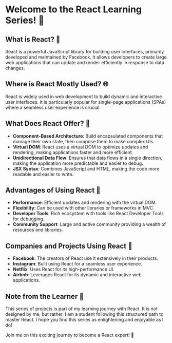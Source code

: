 # Welcome to the React Learning Series! 🎉

## What is React? 🤔

React is a powerful JavaScript library for building user interfaces, primarily developed and maintained by Facebook. It allows developers to create large web applications that can update and render efficiently in response to data changes.

## Where is React Mostly Used? 🌐

React is widely used in web development to build dynamic and interactive user interfaces. It is particularly popular for single-page applications (SPAs) where a seamless user experience is crucial.

## What Does React Offer? 🚀

- **Component-Based Architecture**: Build encapsulated components that manage their own state, then compose them to make complex UIs.
- **Virtual DOM**: React uses a virtual DOM to optimize updates and rendering, making applications faster and more efficient.
- **Unidirectional Data Flow**: Ensures that data flows in a single direction, making the application more predictable and easier to debug.
- **JSX Syntax**: Combines JavaScript and HTML, making the code more readable and easier to write.

## Advantages of Using React 🌟

- **Performance**: Efficient updates and rendering with the virtual DOM.
- **Flexibility**: Can be used with other libraries or frameworks in MVC.
- **Developer Tools**: Rich ecosystem with tools like React Developer Tools for debugging.
- **Community Support**: Large and active community providing a wealth of resources and libraries.

## Companies and Projects Using React 🏢

- **Facebook**: The creators of React use it extensively in their products.
- **Instagram**: Built using React for a seamless user experience.
- **Netflix**: Uses React for its high-performance UI.
- **Airbnb**: Leverages React for its dynamic and interactive web applications.

## Note from the Learner 📝

This series of projects is part of my learning journey with React. It is not designed by me, but rather, I am a student following this structured path to master React. I hope you find this series as enlightening and enjoyable as I do!


Join me on this exciting journey to become a React expert! 🚀
